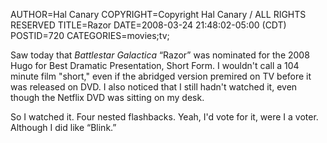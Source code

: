 AUTHOR=Hal Canary
COPYRIGHT=Copyright Hal Canary / ALL RIGHTS RESERVED
TITLE=Razor
DATE=2008-03-24 21:48:02-05:00 (CDT)
POSTID=720
CATEGORIES=movies;tv;

Saw today that _Battlestar Galactica_ “Razor” was nominated for the 2008 Hugo for Best Dramatic Presentation, Short Form. I wouldn't call a 104 minute film "short," even if the abridged version premired on TV before it was released on DVD. I also noticed that I still hadn't watched it, even though the Netflix DVD was sitting on my desk.

So I watched it. Four nested flashbacks. Yeah, I'd vote for it, were I a voter. Although I did like “Blink.”
